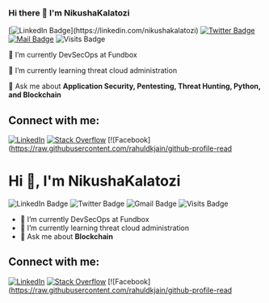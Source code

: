 ### Hi there 👋 I'm NikushaKalatozi

[![LinkedIn Badge]([https://img.shields.io/badge/-LinkedIn-blue?style=flat&logo=LinkedIn&logoColor=white](https://camo.githubusercontent.com/a493f6833f99fb3c85788d6d9305e6b7a42b838e5ee5d138fd9a8214a7e77472/68747470733a2f2f696d672e736869656c64732e696f2f62616467652f6c696e6b6564696e2d2532333030373742352e7376673f267374796c653d666f722d7468652d6261646765266c6f676f3d6c696e6b6564696e266c6f676f436f6c6f723d7768697465))](https://linkedin.com/nikushakalatozi)
[![Twitter Badge](https://img.shields.io/badge/-Twitter-blue?style=flat&logo=Twitter&logoColor=white)](Your-Twitter-URL)
[![Mail Badge](https://img.shields.io/badge/-GMail-red?style=flat&logo=GMail&logoColor=white)](Your-Mail-URL)
![Visits Badge](https://badges.pufler.dev/visits/werewolves0493/your-repo-name)

🔭 I’m currently DevSecOps at Fundbox

🌱 I’m currently learning threat cloud administration

💬 Ask me about **Application Security, Pentesting, Threat Hunting, Python, and Blockchain**

## Connect with me:

[![LinkedIn](https://raw.githubusercontent.com/rahuldkjain/github-profile-readme-generator/master/src/images/icons/Social/linked-in-alt.svg)](https://linkedin.com/in/) [![Stack Overflow](https://raw.githubusercontent.com/rahuldkjain/github-profile-readme-generator/master/src/images/icons/Social/stack-overflow.svg)](https://stackoverflow.com/users/17436415/grudev325) [![Facebook](https://raw.githubusercontent.com/rahuldkjain/github-profile-read

# Hi 👋, I'm NikushaKalatozi

![LinkedIn Badge](https://img.shields.io/badge/linkedin-%230077B5.svg?&style=for-the-badge&logo=linkedin&logoColor=white) ![Twitter Badge](https://img.shields.io/badge/twitter-%231DA1F2.svg?&style=for-the-badge&logo=twitter&logoColor=white) ![Gmail Badge](https://img.shields.io/badge/gmail-%23EE0000.svg?&style=for-the-badge&logo=gmail&logoColor=white) ![Visits Badge](https://badges.pufler.dev/visits/Werewolves0493/Werewolves0493?style=for-the-badge)

- 🔭 I’m currently DevSecOps at Fundbox
- 🌱 I’m currently learning threat cloud administration
- 💬 Ask me about **Blockchain**

## Connect with me:

[![LinkedIn](https://raw.githubusercontent.com/rahuldkjain/github-profile-readme-generator/master/src/images/icons/Social/linked-in-alt.svg)](https://linkedin.com/in/) [![Stack Overflow](https://raw.githubusercontent.com/rahuldkjain/github-profile-readme-generator/master/src/images/icons/Social/stack-overflow.svg)](https://stackoverflow.com/users/17436415/grudev325) [![Facebook](https://raw.githubusercontent.com/rahuldkjain/github-profile-read
